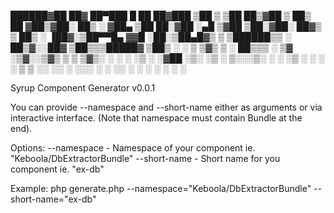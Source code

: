   ██████▓██   ██▓ ██▀███   █    ██  ██▓███
▒██    ▒ ▒██  ██▒▓██ ▒ ██▒ ██  ▓██▒▓██░  ██▒
░ ▓██▄    ▒██ ██░▓██ ░▄█ ▒▓██  ▒██░▓██░ ██▓▒
  ▒   ██▒ ░ ▐██▓░▒██▀▀█▄  ▓▓█  ░██░▒██▄█▓▒ ▒
▒██████▒▒ ░ ██▒▓░░██▓ ▒██▒▒▒█████▓ ▒██▒ ░  ░
▒ ▒▓▒ ▒ ░  ██▒▒▒ ░ ▒▓ ░▒▓░░▒▓▒ ▒ ▒ ▒▓▒░ ░  ░
░ ░▒  ░ ░▓██ ░▒░   ░▒ ░ ▒░░░▒░ ░ ░ ░▒ ░
░  ░  ░  ▒ ▒ ░░    ░░   ░  ░░░ ░ ░ ░░
      ░  ░ ░        ░        ░
         ░ ░

Syrup Component Generator v0.0.1

You can provide --namespace and --short-name either as arguments or via interactive interface.
(Note that namespace must contain Bundle at the end).

Options:
--namespace     - Namespace of your component ie. "Keboola/DbExtractorBundle"
--short-name    - Short name for you component ie. "ex-db"

Example:
php generate.php --namespace="Keboola/DbExtractorBundle" --short-name="ex-db"
